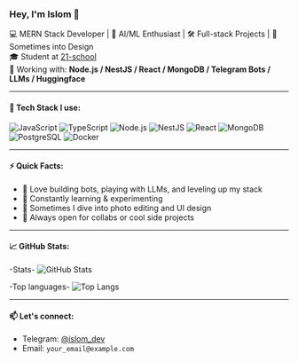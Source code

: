 ### Hey, I'm Islom 👋

💻 MERN Stack Developer | 🤖 AI/ML Enthusiast | 🛠 Full-stack Projects | 🎨 Sometimes into Design  
🎓 Student at [21-school](https://21-school.ru)  
🔧 Working with: **Node.js / NestJS / React / MongoDB / Telegram Bots / LLMs / Huggingface**

---

#### 🧰 Tech Stack I use:
![JavaScript](https://img.shields.io/badge/-JavaScript-black?style=flat-square&logo=javascript)
![TypeScript](https://img.shields.io/badge/-TypeScript-3178C6?style=flat-square&logo=typescript)
![Node.js](https://img.shields.io/badge/-Node.js-43853D?style=flat-square&logo=node.js)
![NestJS](https://img.shields.io/badge/-NestJS-E0234E?style=flat-square&logo=nestjs)
![React](https://img.shields.io/badge/-React-61DAFB?style=flat-square&logo=react)
![MongoDB](https://img.shields.io/badge/-MongoDB-47A248?style=flat-square&logo=mongodb)
![PostgreSQL](https://img.shields.io/badge/-PostgreSQL-336791?style=flat-square&logo=postgresql)
![Docker](https://img.shields.io/badge/-Docker-2496ED?style=flat-square&logo=docker)

---

#### ⚡ Quick Facts:
- 🚀 Love building bots, playing with LLMs, and leveling up my stack
- 🧠 Constantly learning & experimenting
- 🎨 Sometimes I dive into photo editing and UI design
- 🤝 Always open for collabs or cool side projects

---

#### 📈 GitHub Stats:

-Stats-
![GitHub Stats](https://github-readme-stats.vercel.app/api?username=farkhodov-i&show_icons=true&theme=tokyonight&hide=issues)

-Top languages-
![Top Langs](https://github-readme-stats.vercel.app/api/top-langs/?username=farkhodov-i&layout=compact&theme=tokyonight)

---

#### 📫 Let's connect:
- Telegram: [@islom_dev](https://t.me/islom_dev)
- Email: `your_email@example.com`
